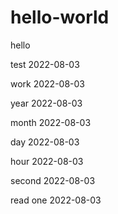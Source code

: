 # hello-world
hello

test 2022-08-03

work 2022-08-03

year 2022-08-03

month 2022-08-03

day 2022-08-03

hour 2022-08-03

second 2022-08-03

read one 2022-08-03